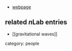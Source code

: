 

* [webpage](http://www.klima-luft.de/steinicke/)

## related $n$Lab entries

* [[gravitational waves]]

category: people